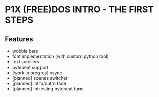 # P1X (FREE)DOS INTRO - THE FIRST STEPS

## Features
- wobble bars
- font implementation (with custom python tool)
- text scrollers
- bytebeat support
- [work in progres] vsync
- [planned] scenes switcher
- [planned] intro/outro fade
- [planned] intresting bytebeat tune
